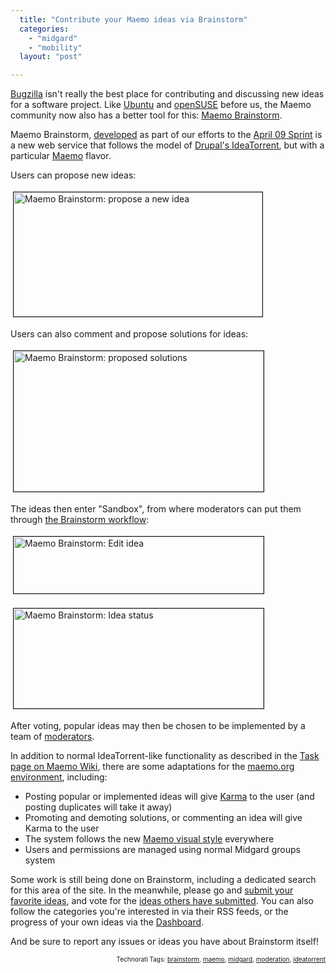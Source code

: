 ```yaml
---
  title: "Contribute your Maemo ideas via Brainstorm"
  categories: 
    - "midgard"
    - "mobility"
  layout: "post"

---
```

<p>
<a href="https://bugs.maemo.org/">Bugzilla</a> isn't really the best place for contributing and discussing new ideas for a software project. Like <a href="http://brainstorm.ubuntu.com/">Ubuntu</a> and <a href="https://features.opensuse.org/">openSUSE</a> before us, the Maemo community now also has a better tool for this: <a href="http://maemo.org/community/brainstorm/">Maemo Brainstorm</a>.
</p><p>
Maemo Brainstorm, <a href="http://wiki.maemo.org/Task:Maemo_brainstorm">developed</a> as part of our efforts to the <a href="http://wiki.maemo.org/Maemo.org_Sprints/April_09">April 09 Sprint</a> is a new web service that follows the model of <a href="http://ideatorrent.org/">Drupal's IdeaTorrent</a>, but with a particular <a href="http://maemo.org/">Maemo</a> flavor.
</p><p>
Users can propose new ideas:
</p><p>
<a href="https://s3.eu-central-1.amazonaws.com/bergie-iki-fi/maemo-brainstorm-newidea.png"><img src="https://s3.eu-central-1.amazonaws.com/bergie-iki-fi/maemo-brainstorm-newidea-tm.jpg" height="199" width="398" border="1" hspace="4" vspace="4" alt="Maemo Brainstorm: propose a new idea" title="Maemo Brainstorm: propose a new idea" /></a>
</p><p>
Users can also comment and propose solutions for ideas:
</p><p>
<a href="https://s3.eu-central-1.amazonaws.com/bergie-iki-fi/maemo-brainstorm-solutions.png"><img src="https://s3.eu-central-1.amazonaws.com/bergie-iki-fi/maemo-brainstorm-solutions-tm.jpg" height="225" width="400" border="1" hspace="4" vspace="4" alt="Maemo Brainstorm: proposed solutions" title="Maemo Brainstorm: proposed solutions" /></a>
</p><p>
The ideas then enter "Sandbox", from where moderators can put them through <a href="http://wiki.maemo.org/Task:Maemo_brainstorm#Workflow">the Brainstorm workflow</a>:
</p><p>
<a href="https://s3.eu-central-1.amazonaws.com/bergie-iki-fi/maemo-brainstorm-editidea-toolbar.png"><img src="https://s3.eu-central-1.amazonaws.com/bergie-iki-fi/maemo-brainstorm-editidea-toolbar-tm.jpg" height="91" width="400" border="1" hspace="4" vspace="4" alt="Maemo Brainstorm: Edit idea" title="Maemo Brainstorm: Edit idea" /></a>
</p><p>
<a href="https://s3.eu-central-1.amazonaws.com/bergie-iki-fi/maemo-brainstorm-idea-status-pulldown.png"><img src="https://s3.eu-central-1.amazonaws.com/bergie-iki-fi/maemo-brainstorm-idea-status-pulldown-tm.jpg" height="160" width="400" border="1" hspace="4" vspace="4" alt="Maemo Brainstorm: Idea status" title="Maemo Brainstorm: Idea status" /></a>
</p><p>
After voting, popular ideas may then be chosen to be implemented by a team of <a href="http://wiki.maemo.org/Task:Maemo_brainstorm#Moderators">moderators</a>.
</p><p>
In addition to normal IdeaTorrent-like functionality as described in the <a href="http://wiki.maemo.org/Task:Maemo_brainstorm">Task page on Maemo Wiki</a>, there are some adaptations for the <a href="http://bergie.iki.fi/blog/maemo-org_goes_ragnaroek/">maemo.org environment</a>, including:
</p><ul>
<li>Posting popular or implemented ideas will give <a href="http://wiki.maemo.org/Karma">Karma</a> to the user (and posting duplicates will take it away)</li>
<li>Promoting and demoting solutions, or commenting an idea will give Karma to the user</li>
<li>The system follows the new <a href="http://www.flickr.com/photos/quimgil/3403296665/">Maemo visual style</a> everywhere</li>
<li>Users and permissions are managed using normal Midgard groups system</li>
</ul><p>
Some work is still being done on Brainstorm, including a dedicated search for this area of the site. In the meanwhile, please go and <a href="http://maemo.org/community/brainstorm/create/default/">submit your favorite ideas</a>, and vote for the <a href="http://maemo.org/community/brainstorm/list/sandbox/waiting/">ideas others have submitted</a>. You can also follow the categories you're interested in via their RSS feeds, or the progress of your own ideas via the <a href="http://maemo.org/community/brainstorm/dashboard/">Dashboard</a>.
</p><p>
And be sure to report any issues or ideas you have about Brainstorm itself!
</p>
<p style="text-align:right;font-size:10px;">Technorati Tags: <a href="http://www.technorati.com/tag/brainstorm" rel="tag">brainstorm</a>, <a href="http://www.technorati.com/tag/maemo" rel="tag">maemo</a>, <a href="http://www.technorati.com/tag/midgard" rel="tag">midgard</a>, <a href="http://www.technorati.com/tag/moderation" rel="tag">moderation</a>, <a href="http://www.technorati.com/tag/ideatorrent" rel="tag">ideatorrent</a></p>
